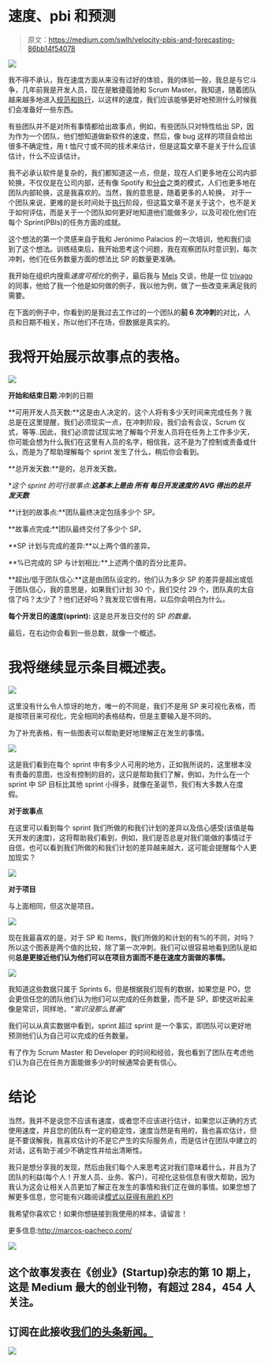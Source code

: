 # 速度、pbi 和预测

> 原文：<https://medium.com/swlh/velocity-pbis-and-forecasting-86bb14f54078>

![](img/21b95646afa20e2e3a3abc441991125b.png)

我不得不承认，我在速度方面从来没有过好的体验，我的体验一般，我总是与它斗争，几年前我是开发人员，现在是敏捷蔻驰和 Scrum Master。我知道，随着团队越来越多地进入[规范和执行](https://www.mindtools.com/pages/article/newLDR_86.htm)，以这样的速度，我们应该能够更好地预测什么时候我们会准备好一些东西。

有些团队并不是对所有事情都给出故事点，例如，有些团队只对特性给出 SP，因为作为一个团队，他们想知道做新软件的速度，然后，像 bug 这样的项目会给出很多不确定性，用 t 恤尺寸或不同的技术来估计，但是这篇文章不是关于什么应该估计，什么不应该估计。

我不必承认软件是复杂的，我们都知道这一点，但是，现在人们更多地在公司内部轮换，不仅仅是在公司内部，还有像 Spotify 和[分会](https://labs.spotify.com/2014/03/27/spotify-engineering-culture-part-1/)之类的模式，人们也更多地在团队内部轮换，这是我喜欢的。当然，我的意思是，随着更多的人轮换， 对于一个团队来说，更难的是长时间处于[执行](https://www.mindtools.com/pages/article/newLDR_86.htm)阶段，但这篇文章不是关于这个，也不是关于如何评估，而是关于一个团队如何更好地知道他们能做多少，以及可视化他们在每个 Sprint(PBIs)的任务方面的成就。

这个想法的第一个灵感来自于我和 Jerónimo Palacios 的一次培训，他和我们谈到了这个想法。训练结束后，我开始思考这个问题，我在观察团队时意识到，每次冲刺，他们在任务数量方面的想法比 SP 的数量更准确。

我开始在组织内搜索*速度可视化*的例子，最后我与 [Mels](https://www.linkedin.com/in/melswolf/) 交谈，他是一位 [trivago](http://www.trivago.com/) 的同事，他给了我一个他是如何做的例子，我以他为例，做了一些改变来满足我的需要。

在下面的例子中，你看到的是我过去工作过的一个团队的**前 6 次冲刺**的对比，人员和日期不相关，所以他们不在场，但数据是真实的。

# 我将开始展示故事点的表格。

![](img/102d1af0c5efb40e75ef019d35060ac8.png)

**开始和结束日期**:冲刺的日期

**可用开发人员天数:**这是由人决定的，这个人将有多少天时间来完成任务？我总是在这里提醒，我们必须现实一点，在冲刺阶段，我们会有会议，Scrum 仪式，等等..因此，我们必须尝试现实地了解每个开发人员将在任务上工作多少天，你可能会想为什么我们在这里有人员的名字，相信我，这不是为了控制或责备或什么，而是为了帮助理解每个 sprint 发生了什么，稍后你会看到。

**总开发天数:**是的，总开发天数。

**这个 sprint 的可行故事点:**这基本上是由 ***所有*** *每日开发速度的 AVG 得出的*总开发天数***

**计划的故事点:**团队最终决定包括多少个 SP。

**故事点完成:**团队最终交付了多少个 SP。

**SP 计划与完成的差异:**以上两个值的差异。

**%已完成的 SP 与计划相比:**上述两个值的百分比差异。

**超出/低于团队信心:**这是由团队设定的，他们认为多少 SP 的差异是超出或低于团队信心，我的意思是，如果我们计划 30 个，我们交付 29 个，团队真的太自信了吗？太少了？他们还好吗？我发现它很有用，以后你会明白为什么。

**每个开发日的速度(sprint):** 这是总开发日交付的 SP *的数量。*

最后，在右边你会看到一些总数，就像一个概述。

# 我将继续显示条目概述表。

![](img/04251a2bc064e2a6901851f9c22b9e0d.png)

这里没有什么令人惊讶的地方，唯一的不同是，我们不是用 SP 来可视化表格，而是按项目来可视化，完全相同的表格结构，但是主要输入是不同的。

为了补充表格，有一些图表可以帮助更好地理解正在发生的事情。

![](img/245bc73e19a87ca533841519936a5388.png)

这是我们看到在每个 sprint 中有多少人可用的地方，正如我所说的，这里根本没有责备的意图，也没有控制的目的，这只是帮助我们了解，例如，为什么在一个 sprint 中 SP 目标比其他 sprint 小得多，就像在圣诞节，我们有大多数人在度假。

**对于故事点**

在这里可以看到每个 sprint 我们所做的和我们计划的差异以及信心感受(该值是每天开发的速度)，这将帮助我们看到，例如，我们是否总是对我们能做的事情过于自信，也可以看到我们所做的和我们计划的差异越来越大，这可能会提醒每个人更加现实？

![](img/539508887cd32cbbfa82e7a7c8ed9b3d.png)

**对于项目**

与上面相同，但这次是项目。

![](img/7703fab9bdf3049d35160adbf8c97adb.png)

现在我最喜欢的是，对于 SP 和 Items，我们所做的和计划的有%的不同，对吗？所以这个图表是两个值的比较，除了第一次冲刺，我们可以很容易地看到团队是如何**总是更接近他们认为他们可以在项目方面而不是在速度方面做的事情。**

![](img/505c15bf39e989cea293553aada61429.png)

我知道这些数据只属于 Sprints 6，但是根据我们现有的数据，如果您是 PO，您会更信任您的团队他们认为他们可以完成的任务数量，而不是 SP，即使这听起来像是常识，同样地，*“常识没那么普遍”*

我们可以从真实数据中看到，sprint 超过 sprint 是一个事实，即团队可以更好地预测他们认为自己可以完成的任务数量。

有了作为 Scrum Master 和 Developer 的时间和经验，我也看到了团队在考虑他们认为自己在任务方面能做多少的时候通常会更有信心。

# 结论

当然，我并不是说您不应该有速度，或者您不应该进行估计，如果您以正确的方式使用速度，并且您的团队有一定的稳定性，速度当然是有用的，我也喜欢估计，但是不要误解我，我喜欢估计的不是它产生的实际服务点，而是估计在团队中建立的对话，这有助于减少不确定性并给出清晰性。

我只是想分享我的发现，然后由我们每个人来思考这对我们意味着什么，并且为了团队的利益(每个人！开发人员、业务、客户)，可视化这些信息有很大帮助，因为我认为这会让相关人员更加了解正在发生的事情和我们正在做的事情。如果您想了解更多信息，您可能有兴趣阅读[模式以获得有用的 KPI](http://marcos-pacheco.com/patterns-for-a-useful-kpi/)

我希望你喜欢它！如果你想链接到我使用的样本，请留言！

更多信息:http://marcos-pacheco.com/

![](img/731acf26f5d44fdc58d99a6388fe935d.png)

## 这个故事发表在《创业》(Startup)杂志的第 10 期上，这是 Medium 最大的创业刊物，有超过 284，454 人关注。

## 订阅在此接收[我们的头条新闻。](http://growthsupply.com/the-startup-newsletter/)

![](img/731acf26f5d44fdc58d99a6388fe935d.png)